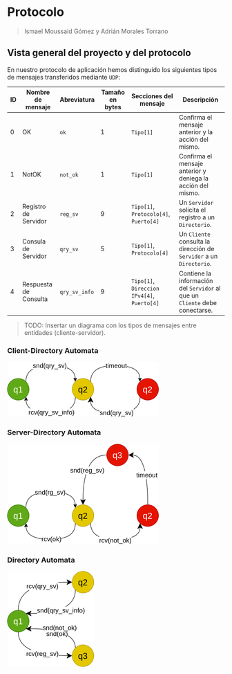 # Protocolo


> Ismael Moussaid Gómez y Adrián Morales Torrano

## Vista general del proyecto y del protocolo

En nuestro protocolo de aplicación hemos distinguido los siguientes tipos de mensajes transferidos mediante `UDP`:

ID | Nombre de mensaje | Abreviatura | Tamaño en bytes | Secciones del mensaje | Descripción
--- | --- | --- | --- | --- | ---
0 | OK | `ok` | 1 | `Tipo[1]` | Confirma el mensaje anterior y la acción del mismo.
1 | NotOK | `not_ok`| 1 | `Tipo[1]` | Confirma el mensaje anterior y deniega la acción del mismo.
2 | Registro de Servidor | `reg_sv` | 9 | `Tipo[1]`, `Protocolo[4]`, `Puerto[4]` | Un `Servidor` solicita el registro a un `Directorio`.
3 | Consula de Servidor | `qry_sv` | 5 | `Tipo[1]`, `Protocolo[4]` | Un `Cliente` consulta la dirección de `Servidor` a un `Directorio`.
4 | Respuesta de Consulta | `qry_sv_info` | 9 |`Tipo[1]`, `Direccion IPv4[4]`, `Puerto[4]` | Contiene la información del `Servidor` al que un `Cliente` debe conectarse.

> TODO: Insertar un diagrama con los tipos de mensajes entre entidades (cliente-servidor).

### Client-Directory Automata
![Client-Directory automata](./images/client-directory.png "client-directory")

### Server-Directory Automata
![Server-Directory automata](./images/server-directory.png "server-directory")

### Directory Automata
![Directory automata](./images/directory.png "directory")